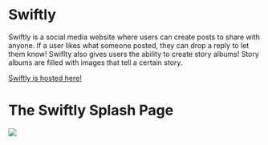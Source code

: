 # Swiftly

Swiftly is a social media website where users can create posts to share with anyone. If a user likes what someone posted, they can drop a reply to let them know! Swiflty also gives users the ability to create story albums! Story albums are filled with images that tell a certain story.  

[Swiftly is hosted here!](https://theswiftlyapp.herokuapp.com/)

# The Swiftly Splash Page
![](https://github.com/Machaelmus/Swiftly/blob/main/SwiftlyHomePage.PNG)
